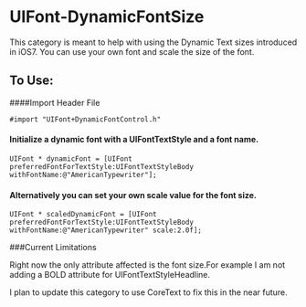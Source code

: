 UIFont-DynamicFontSize
======================

This category is meant to help with using the Dynamic Text sizes introduced in iOS7. You can use your own font and scale the size of the font.

To Use:
----------------------

####Import Header File

    #import "UIFont+DynamicFontControl.h"
  
#### Initialize a dynamic font with a UIFontTextStyle and a font name.

    UIFont * dynamicFont = [UIFont preferredFontForTextStyle:UIFontTextStyleBody withFontName:@"AmericanTypewriter"];
  
#### Alternatively you can set your own scale value for the font size.

    UIFont * scaledDynamicFont = [UIFont preferredFontForTextStyle:UIFontTextStyleBody withFontName:@"AmericanTypewriter" scale:2.0f];


###Current Limitations

Right now the only attribute affected is the font size.For example I am not adding a BOLD attribute for  UIFontTextStyleHeadline.

I plan to update this category to use CoreText to fix this in the near future.
